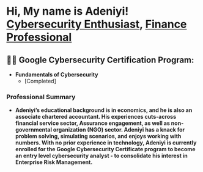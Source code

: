 <h1>Hi, My name is Adeniyi! <br/><a href="https://github.com/olaadeniyitech">Cybersecurity Enthusiast</a>, <a href="https://www.linkedin.com/in/joshmadakor/">Finance Professional</a>

<h2>👨‍💻 Google Cybersecurity Certification Program:</h2>

- <b>Fundamentals of Cybersecurity</b>
  - [Completed]

<h3>Professional Summary</h3>

- <b>Adeniyi’s educational background is in economics, and he is also an associate chartered accountant. His experiences cuts-across financial service sector, Assurance engagement, as well as non-governmental organization (NGO) sector. Adeniyi has a knack for problem solving, simulating scenarios, and enjoys working with numbers. With no prior experience in technology, Adeniyi is currently enrolled for the Google Cybersecurity Certificate program to become an entry level cybersecurity analyst - to consolidate his interest in Enterprise Risk Management. </b>

